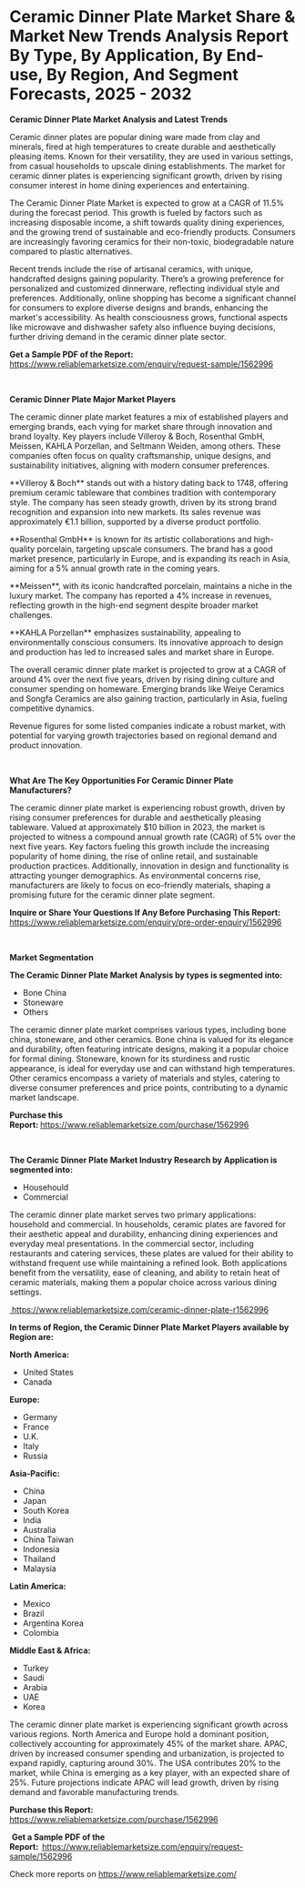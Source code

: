 <p><h1>Ceramic Dinner Plate Market Share & Market New Trends Analysis Report By Type, By Application, By End-use, By Region, And Segment Forecasts, 2025 - 2032</h1></p><p><strong>Ceramic Dinner Plate Market Analysis and Latest Trends</strong></p>
<p><p>Ceramic dinner plates are popular dining ware made from clay and minerals, fired at high temperatures to create durable and aesthetically pleasing items. Known for their versatility, they are used in various settings, from casual households to upscale dining establishments. The market for ceramic dinner plates is experiencing significant growth, driven by rising consumer interest in home dining experiences and entertaining.</p><p>The Ceramic Dinner Plate Market is expected to grow at a CAGR of 11.5% during the forecast period. This growth is fueled by factors such as increasing disposable income, a shift towards quality dining experiences, and the growing trend of sustainable and eco-friendly products. Consumers are increasingly favoring ceramics for their non-toxic, biodegradable nature compared to plastic alternatives. </p><p>Recent trends include the rise of artisanal ceramics, with unique, handcrafted designs gaining popularity. There’s a growing preference for personalized and customized dinnerware, reflecting individual style and preferences. Additionally, online shopping has become a significant channel for consumers to explore diverse designs and brands, enhancing the market's accessibility. As health consciousness grows, functional aspects like microwave and dishwasher safety also influence buying decisions, further driving demand in the ceramic dinner plate sector.</p></p>
<p><strong>Get a Sample PDF of the Report:&nbsp;</strong> <a href="https://www.reliablemarketsize.com/enquiry/request-sample/1562996?utm_campaign=3226&utm_medium=2&utm_source=Github&utm_content=ia&utm_term=04042025&utm_id=ceramic-dinner-plate">https://www.reliablemarketsize.com/enquiry/request-sample/1562996</a></p>
<p>&nbsp;</p>
<p><strong>Ceramic Dinner Plate Major Market Players</strong></p>
<p><p>The ceramic dinner plate market features a mix of established players and emerging brands, each vying for market share through innovation and brand loyalty. Key players include Villeroy & Boch, Rosenthal GmbH, Meissen, KAHLA Porzellan, and Seltmann Weiden, among others. These companies often focus on quality craftsmanship, unique designs, and sustainability initiatives, aligning with modern consumer preferences.</p><p>**Villeroy & Boch** stands out with a history dating back to 1748, offering premium ceramic tableware that combines tradition with contemporary style. The company has seen steady growth, driven by its strong brand recognition and expansion into new markets. Its sales revenue was approximately €1.1 billion, supported by a diverse product portfolio.</p><p>**Rosenthal GmbH** is known for its artistic collaborations and high-quality porcelain, targeting upscale consumers. The brand has a good market presence, particularly in Europe, and is expanding its reach in Asia, aiming for a 5% annual growth rate in the coming years.</p><p>**Meissen**, with its iconic handcrafted porcelain, maintains a niche in the luxury market. The company has reported a 4% increase in revenues, reflecting growth in the high-end segment despite broader market challenges.</p><p>**KAHLA Porzellan** emphasizes sustainability, appealing to environmentally conscious consumers. Its innovative approach to design and production has led to increased sales and market share in Europe.</p><p>The overall ceramic dinner plate market is projected to grow at a CAGR of around 4% over the next five years, driven by rising dining culture and consumer spending on homeware. Emerging brands like Weiye Ceramics and Songfa Ceramics are also gaining traction, particularly in Asia, fueling competitive dynamics.</p><p>Revenue figures for some listed companies indicate a robust market, with potential for varying growth trajectories based on regional demand and product innovation.</p></p>
<p>&nbsp;</p>
<p><strong>What Are The Key Opportunities For Ceramic Dinner Plate Manufacturers?</strong></p>
<p><p>The ceramic dinner plate market is experiencing robust growth, driven by rising consumer preferences for durable and aesthetically pleasing tableware. Valued at approximately $10 billion in 2023, the market is projected to witness a compound annual growth rate (CAGR) of 5% over the next five years. Key factors fueling this growth include the increasing popularity of home dining, the rise of online retail, and sustainable production practices. Additionally, innovation in design and functionality is attracting younger demographics. As environmental concerns rise, manufacturers are likely to focus on eco-friendly materials, shaping a promising future for the ceramic dinner plate segment.</p></p>
<p><strong>Inquire or Share Your Questions If Any Before Purchasing This Report:</strong> <a href="https://www.reliablemarketsize.com/enquiry/pre-order-enquiry/1562996?utm_campaign=3226&utm_medium=2&utm_source=Github&utm_content=ia&utm_term=04042025&utm_id=ceramic-dinner-plate">https://www.reliablemarketsize.com/enquiry/pre-order-enquiry/1562996</a></p>
<p>&nbsp;</p>
<p><strong>Market Segmentation</strong></p>
<p><strong>The Ceramic Dinner Plate Market Analysis by types is segmented into:</strong></p>
<p><ul><li>Bone China</li><li>Stoneware</li><li>Others</li></ul></p>
<p><p>The ceramic dinner plate market comprises various types, including bone china, stoneware, and other ceramics. Bone china is valued for its elegance and durability, often featuring intricate designs, making it a popular choice for formal dining. Stoneware, known for its sturdiness and rustic appearance, is ideal for everyday use and can withstand high temperatures. Other ceramics encompass a variety of materials and styles, catering to diverse consumer preferences and price points, contributing to a dynamic market landscape.</p></p>
<p><strong>Purchase this Report:&nbsp;</strong><a href="https://www.reliablemarketsize.com/purchase/1562996?utm_campaign=3226&utm_medium=2&utm_source=Github&utm_content=ia&utm_term=04042025&utm_id=ceramic-dinner-plate">https://www.reliablemarketsize.com/purchase/1562996</a></p>
<p>&nbsp;</p>
<p><strong>The Ceramic Dinner Plate Market Industry Research by Application is segmented into:</strong></p>
<p><ul><li>Househould</li><li>Commercial</li></ul></p>
<p><p>The ceramic dinner plate market serves two primary applications: household and commercial. In households, ceramic plates are favored for their aesthetic appeal and durability, enhancing dining experiences and everyday meal presentations. In the commercial sector, including restaurants and catering services, these plates are valued for their ability to withstand frequent use while maintaining a refined look. Both applications benefit from the versatility, ease of cleaning, and ability to retain heat of ceramic materials, making them a popular choice across various dining settings.</p></p>
<p><a href="https://www.reliablemarketsize.com/ceramic-dinner-plate-r1562996?utm_campaign=3226&utm_medium=2&utm_source=Github&utm_content=ia&utm_term=04042025&utm_id=ceramic-dinner-plate">&nbsp;https://www.reliablemarketsize.com/ceramic-dinner-plate-r1562996</a></p>
<p><strong>In terms of Region, the Ceramic Dinner Plate Market Players available by Region are:</strong></p>
<p>
    <p> <strong> North America: </strong>
        <ul>
            <li>United States</li>
            <li>Canada</li>
        </ul>
        </p> 
    <p> <strong> Europe: </strong>
        <ul>
            <li>Germany</li>
            <li>France</li>
            <li>U.K.</li>
            <li>Italy</li>
            <li>Russia</li>
        </ul>
        </p> 
    <p> <strong> Asia-Pacific: </strong>
        <ul>
            <li>China</li>
            <li>Japan</li>
            <li>South Korea</li>
            <li>India</li>
            <li>Australia</li>
            <li>China Taiwan</li>
            <li>Indonesia</li>
            <li>Thailand</li>
            <li>Malaysia</li>
        </ul>
        </p> 
    <p> <strong> Latin America: </strong>
        <ul>
            <li>Mexico</li>
            <li>Brazil</li>
            <li>Argentina Korea</li>
            <li>Colombia</li>
        </ul>
        </p> 
    <p> <strong> Middle East & Africa: </strong>
        <ul>
            <li>Turkey</li>
            <li>Saudi</li>
            <li>Arabia</li>
            <li>UAE</li>
            <li>Korea</li>
        </ul>
    </p>
    </p>
<p><p>The ceramic dinner plate market is experiencing significant growth across various regions. North America and Europe hold a dominant position, collectively accounting for approximately 45% of the market share. APAC, driven by increased consumer spending and urbanization, is projected to expand rapidly, capturing around 30%. The USA contributes 20% to the market, while China is emerging as a key player, with an expected share of 25%. Future projections indicate APAC will lead growth, driven by rising demand and favorable manufacturing trends.</p></p>
<p><strong>Purchase this Report: </strong><a href="https://www.reliablemarketsize.com/purchase/1562996?utm_campaign=3226&utm_medium=2&utm_source=Github&utm_content=ia&utm_term=04042025&utm_id=ceramic-dinner-plate">https://www.reliablemarketsize.com/purchase/1562996</a></p>
<p>&nbsp;<strong>Get a Sample PDF of the Report:&nbsp;&nbsp;</strong><a href="https://www.reliablemarketsize.com/enquiry/request-sample/1562996?utm_campaign=3226&utm_medium=2&utm_source=Github&utm_content=ia&utm_term=04042025&utm_id=ceramic-dinner-plate">https://www.reliablemarketsize.com/enquiry/request-sample/1562996</a></p>
<p><strong></strong></p>
<p>Check more reports on <a href="https://www.reliablemarketsize.com/?utm_campaign=3226&utm_medium=2&utm_source=Github&utm_content=ia&utm_term=04042025&utm_id=ceramic-dinner-plate">https://www.reliablemarketsize.com/</a></p>